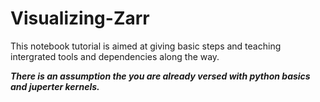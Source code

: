 
# Visualizing-Zarr

This notebook tutorial is aimed at giving basic steps and teaching intergrated tools and dependencies along the way.

  ***There is an assumption the you are already versed with python basics and juperter kernels.***
